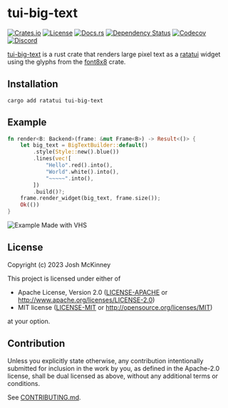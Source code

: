 # tui-big-text

[![Crates.io](https://img.shields.io/crates/v/tui-big-text?logo=rust&style=for-the-badge)](https://crates.io/crates/tui-big-text)
[![License](https://img.shields.io/crates/l/tui-big-text?style=for-the-badge)](./LICENSE)
[![Docs.rs](https://img.shields.io/docsrs/tui-big-text?logo=rust&style=for-the-badge)](https://docs.rs/crate/tui-big-text/)
[![Dependency Status](https://deps.rs/repo/github/joshka/tui-big-text/status.svg?style=for-the-badge)](https://deps.rs/repo/github/joshka/tui-big-text)
[![Codecov](https://img.shields.io/codecov/c/github/joshka/tui-big-text?logo=codecov&style=for-the-badge&token=BAQ8SOKEST)](https://app.codecov.io/gh/joshka/tui-big-text)
[![Discord](https://img.shields.io/discord/1070692720437383208?label=ratatui+discord&logo=discord&style=for-the-badge)](https://discord.gg/pMCEU9hNEj)

<!-- cargo-rdme start -->

[tui-big-text](https://crates.io/crates/tui-big-text) is a rust crate that renders large pixel
text as a [ratatui](https://crates.io/crates/ratatui) widget using the glyphs from the
[font8x8](https://crates.io/crates/font8x8) crate.

## Installation

```shell
cargo add ratatui tui-big-text
```

## Example

```rust
fn render<B: Backend>(frame: &mut Frame<B>) -> Result<()> {
    let big_text = BigTextBuilder::default()
        .style(Style::new().blue())
        .lines(vec![
            "Hello".red().into(),
            "World".white().into(),
            "~~~~~".into(),
        ])
        .build()?;
    frame.render_widget(big_text, frame.size());
    Ok(())
}
```

![Example Made with VHS](https://vhs.charm.sh/vhs-1dIs1zoxqGwkP60aMcfpR8.gif)

<!-- cargo-rdme end -->

## License

Copyright (c) 2023 Josh McKinney

This project is licensed under either of

* Apache License, Version 2.0
   ([LICENSE-APACHE](LICENSE-APACHE) or <http://www.apache.org/licenses/LICENSE-2.0>)
* MIT license
   ([LICENSE-MIT](LICENSE-MIT) or <http://opensource.org/licenses/MIT>)

at your option.

## Contribution

Unless you explicitly state otherwise, any contribution intentionally submitted
for inclusion in the work by you, as defined in the Apache-2.0 license, shall be
dual licensed as above, without any additional terms or conditions.

See [CONTRIBUTING.md](CONTRIBUTING.md).

